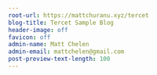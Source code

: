 ```yaml
---
root-url: https://mattchuranu.xyz/tercet
blog-title: Tercet Sample Blog
header-image: off
favicon: off
admin-name: Matt Chelen
admin-email: mattchelen@gmail.com
post-preview-text-length: 100
---
```

